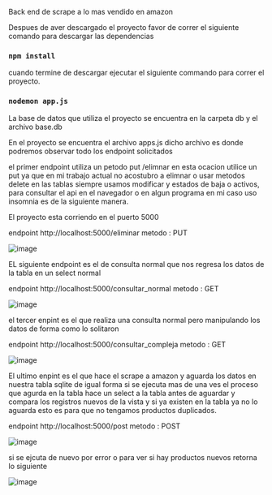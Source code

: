 Back end de scrape a lo mas vendido en amazon

Despues de aver descargado el proyecto favor de correr el siguiente comando para descargar las dependencias

### `npm install`

cuando termine de descargar ejecutar el siguiente commando para correr el proyecto.

### `nodemon app.js`

La base de datos que utiliza el proyecto se encuentra en la carpeta db y el archivo base.db



En el proyecto se encuentra el archivo apps.js dicho archivo es donde podremos observar todo los endpoint solicitados

el primer endpoint utiliza un petodo put /elimnar en esta ocacion utilice un put ya que en mi trabajo actual no acostubro a elimnar o usar metodos delete en las tablas siempre usamos modificar y estados de baja o activos, para consultar el api en el navegador o en algun programa en mi caso uso insomnia es de la siguiente manera.

El proyecto esta corriendo en el puerto 5000

endpoint http://localhost:5000/eliminar metodo : PUT

![image](https://user-images.githubusercontent.com/19189836/111846579-21b73b00-88d5-11eb-82a0-03ef0adef856.png)

EL siguiente endpoint es el de consulta normal que nos regresa los datos de la tabla en un select normal

endpoint http://localhost:5000/consultar_normal metodo : GET

![image](https://user-images.githubusercontent.com/19189836/111846741-722e9880-88d5-11eb-8388-e105761adda0.png)

el tercer enpint es el que realiza una consulta normal pero manipulando los datos de forma como lo solitaron

endpoint http://localhost:5000/consultar_compleja metodo : GET

![image](https://user-images.githubusercontent.com/19189836/111846849-a7d38180-88d5-11eb-9df5-aafa23e13787.png)

El ultimo enpint es el que hace el scrape a amazon y aguarda los datos en nuestra tabla sqlite de igual forma si se ejecuta mas de una ves el proceso que agurda en la tabla hace un select a la tabla antes de aguardar y compara los registros nuevos de la vista y si ya existen en la tabla ya no lo aguarda esto es para que no tengamos productos duplicados.

endpoint http://localhost:5000/post metodo : POST

![image](https://user-images.githubusercontent.com/19189836/111847341-9ccd2100-88d6-11eb-9e89-78a77c1ef430.png)

si se ejcuta de nuevo por error o para ver si hay productos nuevos retorna lo siguiente

![image](https://user-images.githubusercontent.com/19189836/111847402-ba9a8600-88d6-11eb-8ee4-3ba79b9ec9d5.png)




